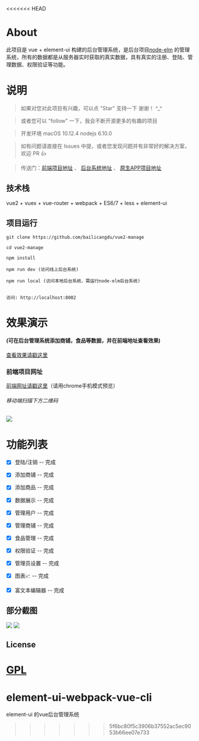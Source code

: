 <<<<<<< HEAD

# About

此项目是 vue + element-ui 构建的后台管理系统，是后台项目[node-elm](https://github.com/bailicangdu/node-elm) 的管理系统，所有的数据都是从服务器实时获取的真实数据，具有真实的注册、登陆、管理数据、权限验证等功能。


# 说明

>  如果对您对此项目有兴趣，可以点 "Star" 支持一下 谢谢！ ^_^

>  或者您可以 "follow" 一下，我会不断开源更多的有趣的项目

>  开发环境 macOS 10.12.4  nodejs 6.10.0

>  如有问题请直接在 Issues 中提，或者您发现问题并有非常好的解决方案，欢迎 PR 👍

>  传送门：[前端项目地址](https://github.com/bailicangdu/vue2-elm)  、 [后台系统地址](https://github.com/bailicangdu/node-elm)  、 [原生APP项目地址](https://github.com/bailicangdu/RN-elm)



## 技术栈

vue2 + vuex + vue-router + webpack + ES6/7 + less + element-ui


## 项目运行


```
git clone https://github.com/bailicangdu/vue2-manage  

cd vue2-manage  

npm install

npm run dev (访问线上后台系统)

npm run local (访问本地后台系统，需运行node-elm后台系统)


访问: http://localhost:8002

```


# 效果演示

#### (可在后台管理系统添加商铺，食品等数据，并在前端地址查看效果)

[查看效果请戳这里](http://cangdu.org/manage/)


### 前端项目网址
[前端网址请戳这里](http://cangdu.org:8001/)（请用chrome手机模式预览）

###### 移动端扫描下方二维码

![](https://github.com/bailicangdu/vue2-manage/blob/master/screenshots/ewm.png)


# 功能列表

- [x] 登陆/注销 -- 完成 
- [x] 添加商铺 -- 完成
- [x] 添加商品 -- 完成
- [x] 数据展示 -- 完成
- [x] 管理用户 -- 完成
- [x] 管理商铺 -- 完成
- [x] 食品管理 -- 完成
- [x] 权限验证 -- 完成
- [x] 管理员设置 -- 完成
- [x] 图表📈 -- 完成
- [x] 富文本编辑器 -- 完成


## 部分截图


<img src="https://github.com/bailicangdu/vue2-manage/blob/master/screenshots/manage_home.png"/>

<img src="https://github.com/bailicangdu/vue2-manage/blob/master/screenshots/manage_shop.png"/>



## License

[GPL](https://github.com/bailicangdu/vue2-manage/blob/master/COPYING)
=======
# element-ui-webpack-vue-cli
element-ui 的vue后台管理系统
>>>>>>> 5f6bc80f5c3906b37552ac5ec9053b66ee07e733
